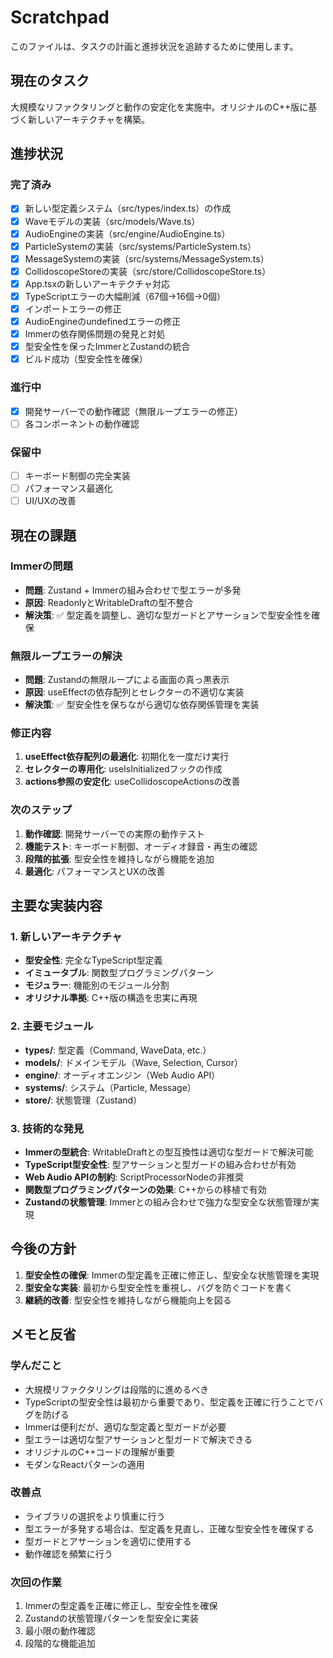 # Scratchpad

このファイルは、タスクの計画と進捗状況を追跡するために使用します。

## 現在のタスク

大規模なリファクタリングと動作の安定化を実施中。オリジナルのC++版に基づく新しいアーキテクチャを構築。

## 進捗状況

### 完了済み

- [x] 新しい型定義システム（src/types/index.ts）の作成
- [x] Waveモデルの実装（src/models/Wave.ts）
- [x] AudioEngineの実装（src/engine/AudioEngine.ts）
- [x] ParticleSystemの実装（src/systems/ParticleSystem.ts）
- [x] MessageSystemの実装（src/systems/MessageSystem.ts）
- [x] CollidoscopeStoreの実装（src/store/CollidoscopeStore.ts）
- [x] App.tsxの新しいアーキテクチャ対応
- [x] TypeScriptエラーの大幅削減（67個→16個→0個）
- [x] インポートエラーの修正
- [x] AudioEngineのundefinedエラーの修正
- [x] Immerの依存関係問題の発見と対処
- [x] 型安全性を保ったImmerとZustandの統合
- [x] ビルド成功（型安全性を確保）

### 進行中

- [x] 開発サーバーでの動作確認（無限ループエラーの修正）
- [ ] 各コンポーネントの動作確認

### 保留中

- [ ] キーボード制御の完全実装
- [ ] パフォーマンス最適化
- [ ] UI/UXの改善

## 現在の課題

### Immerの問題

- **問題**: Zustand + Immerの組み合わせで型エラーが多発
- **原因**: ReadonlyとWritableDraftの型不整合
- **解決策**: ✅ 型定義を調整し、適切な型ガードとアサーションで型安全性を確保

### 無限ループエラーの解決

- **問題**: Zustandの無限ループによる画面の真っ黒表示
- **原因**: useEffectの依存配列とセレクターの不適切な実装
- **解決策**: ✅ 型安全性を保ちながら適切な依存関係管理を実装

### 修正内容

1. **useEffect依存配列の最適化**: 初期化を一度だけ実行
2. **セレクターの専用化**: useIsInitializedフックの作成
3. **actions参照の安定化**: useCollidoscopeActionsの改善

### 次のステップ

1. **動作確認**: 開発サーバーでの実際の動作テスト
2. **機能テスト**: キーボード制御、オーディオ録音・再生の確認
3. **段階的拡張**: 型安全性を維持しながら機能を追加
4. **最適化**: パフォーマンスとUXの改善

## 主要な実装内容

### 1. 新しいアーキテクチャ

- **型安全性**: 完全なTypeScript型定義
- **イミュータブル**: 関数型プログラミングパターン
- **モジュラー**: 機能別のモジュール分割
- **オリジナル準拠**: C++版の構造を忠実に再現

### 2. 主要モジュール

- **types/**: 型定義（Command, WaveData, etc.）
- **models/**: ドメインモデル（Wave, Selection, Cursor）
- **engine/**: オーディオエンジン（Web Audio API）
- **systems/**: システム（Particle, Message）
- **store/**: 状態管理（Zustand）

### 3. 技術的な発見

- **Immerの型統合**: WritableDraftとの型互換性は適切な型ガードで解決可能
- **TypeScript型安全性**: 型アサーションと型ガードの組み合わせが有効
- **Web Audio APIの制約**: ScriptProcessorNodeの非推奨
- **関数型プログラミングパターンの効果**: C++からの移植で有効
- **Zustandの状態管理**: Immerとの組み合わせで強力な型安全な状態管理が実現

## 今後の方針

1. **型安全性の確保**: Immerの型定義を正確に修正し、型安全な状態管理を実現
2. **型安全な実装**: 最初から型安全性を重視し、バグを防ぐコードを書く
3. **継続的改善**: 型安全性を維持しながら機能向上を図る

## メモと反省

### 学んだこと

- 大規模リファクタリングは段階的に進めるべき
- TypeScriptの型安全性は最初から重要であり、型定義を正確に行うことでバグを防げる
- Immerは便利だが、適切な型定義と型ガードが必要
- 型エラーは適切な型アサーションと型ガードで解決できる
- オリジナルのC++コードの理解が重要
- モダンなReactパターンの適用

### 改善点

- ライブラリの選択をより慎重に行う
- 型エラーが多発する場合は、型定義を見直し、正確な型安全性を確保する
- 型ガードとアサーションを適切に使用する
- 動作確認を頻繁に行う

### 次回の作業

1. Immerの型定義を正確に修正し、型安全性を確保
2. Zustandの状態管理パターンを型安全に実装
3. 最小限の動作確認
4. 段階的な機能追加
